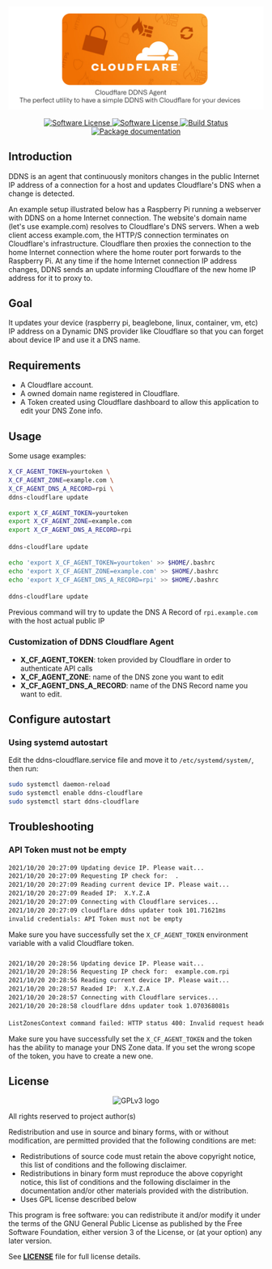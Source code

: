 <p align="center">
  <img alt="Cloudflare DDNS Agent logo" src="./readme/header.png" width="auto"></img>
</p>

<p align="center">
    <a href="https://goreportcard.com/report/github.com/zerjioang/ddns-cloudflare">
    	<img alt="Software License" src="https://goreportcard.com/badge/github.com/zerjioang/ddns-cloudflare"/>
    </a>
    <a href="https://github.com/zerjioang/ddns-cloudflare/blob/master/LICENSE">
    	<img alt="Software License" src="http://img.shields.io/:license-GPL3-brightgreen.svg?style=flat-square"/>
    </a>
    <a href="https://travis-ci.org/zerjioang/ddns-cloudflare">
      <img alt="Build Status" src="https://github.com/zerjioang/ddns-cloudflare/actions/workflows/go.yml/badge.svg">
    </a>
	<a href="https://pkg.go.dev/github.com/zerjioang/ddns-cloudflare">
    	<img alt="Package documentation" src="http://img.shields.io/:Go-docs-blue.svg?style=flat-square"/>
    </a>
</p>

## Introduction

DDNS is an agent that continuously monitors changes in the public Internet IP address of a connection for a host and updates Cloudflare's DNS when a change is detected.

An example setup illustrated below has a Raspberry Pi running a webserver with DDNS on a home Internet connection. The website's domain name (let's use example.com) resolves to Cloudflare's DNS servers. When a web client access example.com, the HTTP/S connection terminates on Cloudflare's infrastructure. Cloudflare then proxies the connection to the home Internet connection where the home router port forwards to the Raspberry Pi. At any time if the home Internet connection IP address changes, DDNS sends an update informing Cloudflare of the new home IP address for it to proxy to.


## Goal

It updates your device (raspberry pi, beaglebone, linux, container, vm, etc) IP address on a Dynamic
DNS provider like Cloudflare so that you can forget about device IP and use it a DNS name.

## Requirements

* A Cloudflare account.
* A owned domain name registered in Cloudflare.
* A Token created using Cloudflare dashboard to allow this application to edit your DNS Zone info.

## Usage

Some usage examples:

```bash
X_CF_AGENT_TOKEN=yourtoken \
X_CF_AGENT_ZONE=example.com \
X_CF_AGENT_DNS_A_RECORD=rpi \
ddns-cloudflare update
```

```bash
export X_CF_AGENT_TOKEN=yourtoken
export X_CF_AGENT_ZONE=example.com
export X_CF_AGENT_DNS_A_RECORD=rpi

ddns-cloudflare update
```

```bash
echo 'export X_CF_AGENT_TOKEN=yourtoken' >> $HOME/.bashrc
echo 'export X_CF_AGENT_ZONE=example.com' >> $HOME/.bashrc
echo 'export X_CF_AGENT_DNS_A_RECORD=rpi' >> $HOME/.bashrc

ddns-cloudflare update
```

Previous command will try to update the DNS A Record of `rpi.example.com` with the host actual public IP

### Customization of DDNS Cloudflare Agent

* **X_CF_AGENT_TOKEN**: token provided by Cloudflare in order to authenticate API calls
* **X_CF_AGENT_ZONE**: name of the DNS zone you want to edit
* **X_CF_AGENT_DNS_A_RECORD**: name of the DNS Record name you want to edit.

## Configure autostart

### Using systemd autostart

Edit the ddns-cloudflare.service file and move it to `/etc/systemd/system/`, then run:

```bash
sudo systemctl daemon-reload
sudo systemctl enable ddns-cloudflare
sudo systemctl start ddns-cloudflare
```
## Troubleshooting

### API Token must not be empty

```bash
2021/10/20 20:27:09 Updating device IP. Please wait...
2021/10/20 20:27:09 Requesting IP check for:  .
2021/10/20 20:27:09 Reading current device IP. Please wait...
2021/10/20 20:27:09 Readed IP:  X.Y.Z.A
2021/10/20 20:27:09 Connecting with Cloudflare services...
2021/10/20 20:27:09 cloudflare ddns updater took 101.71621ms
invalid credentials: API Token must not be empty
```

Make sure you have successfully set the `X_CF_AGENT_TOKEN` environment variable with a valid Cloudflare token.

### 

```bash
2021/10/20 20:28:56 Updating device IP. Please wait...
2021/10/20 20:28:56 Requesting IP check for:  example.com.rpi
2021/10/20 20:28:56 Reading current device IP. Please wait...
2021/10/20 20:28:57 Readed IP:  X.Y.Z.A
2021/10/20 20:28:57 Connecting with Cloudflare services...
2021/10/20 20:28:58 cloudflare ddns updater took 1.070368081s

ListZonesContext command failed: HTTP status 400: Invalid request headers (6003)
```
Make sure you have successfully set the `X_CF_AGENT_TOKEN` and the token has the ability to manage your DNS Zone data.
If you set the wrong scope of the token, you have to create a new one.

## License

<p align="center">
  <img alt="GPLv3 logo" src="https://upload.wikimedia.org/wikipedia/commons/thumb/9/93/GPLv3_Logo.svg/1280px-GPLv3_Logo.svg.png" width="100px"></img>
</p>

All rights reserved to project author(s)

Redistribution and use in source and binary forms, with or without modification, are permitted provided that the following conditions are met:

 * Redistributions of source code must retain the above copyright notice, this list of conditions and the following disclaimer.
 * Redistributions in binary form must reproduce the above copyright notice, this list of conditions and the following disclaimer in the documentation and/or other materials provided with the distribution.
 * Uses GPL license described below

This program is free software: you can redistribute it and/or modify it under the terms of the GNU General Public License as published by the Free Software Foundation, either version 3 of the License, or (at your option) any later version.

See [**LICENSE**](LICENSE) file for full license details.
